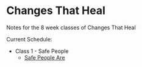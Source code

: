 # Changes That Heal
Notes for the 8 week classes of Changes That Heal 

Current Schedule:
* Class 1 - Safe People
	* [Safe People Are](/C1-SafePeople/SafePeople/)